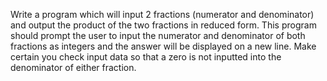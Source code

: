 Write a program which will input 2 fractions (numerator and denominator) and output the product of the two fractions in reduced form. This program should prompt the user to input the numerator and denominator of both fractions as integers and the answer will be displayed on a new line. Make certain you check input data so that a zero is not inputted into the denominator of either fraction. 